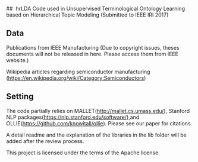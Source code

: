 ##  hrLDA
Code used in Unsupervised Terminological Ontology Learning based on Hierarchical Topic Modeling (Submitted to IEEE IRI 2017)

## Data
Publications from IEEE Manufacturing (Due to copyright issues, theses documents will not be released in here. Please access them from IEEE website.) 

Wikipedia articles regarding semiconductor manufacturing (https://en.wikipedia.org/wiki/Category:Semiconductors)

## Setting
The code partially relies on MALLET(http://mallet.cs.umass.edu/), Stanford NLP packages(https://nlp.stanford.edu/software/),and OLLIE(https://github.com/knowitall/ollie). Please see our paper for citations.

A detail readme and the explanation of the libraries in the lib folder will be added after the review process.

This project is licensed under the terms of the Apache license.
